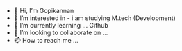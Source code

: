 - 👋 Hi, I’m Gopikannan
- 👀 I’m interested in - i am studying M.tech (Development)
- 🌱 I’m currently learning ... Github
- 💞️ I’m looking to collaborate on ...
- 📫 How to reach me ...

<!---
gkbitsgit/gkbitsgit is a ✨ special ✨ repository because its `README.md` (this file) appears on your GitHub profile.
You can click the Preview link to take a look at your changes.
--->
